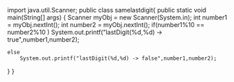 import java.util.Scanner;
public class samelastdigit{
	public static void main(String[] args) {
	Scanner myObj = new Scanner(System.in);
	int number1 = myObj.nextInt();
	int number2 = myObj.nextInt();
	if(number1%10 == number2%10 )
		System.out.printf("lastDigit(%d,%d) -> true",number1,number2);

	else
		System.out.printf("lastDigit(%d,%d) -> false",number1,number2);

}
}
